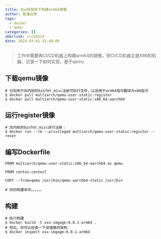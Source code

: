 ```yaml
---
title: 在x86架构下构建arm64镜像
author: 是潘达呀
tags:
  - docker
  - qemu
categories: []
abbrlink: ccc56124
date: 2024-03-01 15:49:00
---
```

> 工作中需要再CI/CD机器上构建arm64的镜像，但CI/CD机器又是X86的机器，记录一下如何实现，基于qemu

## 下载qemu镜像

```shell
# 分别用于向内核的binfmt_misc注册可执行文件，以及用于arm64指令翻译为x86指令
$ docker pull multiarch/qemu-user-static:register
$ docker pull multiarch/qemu-user-static:x86_64-aarch64
```
## 运行register镜像
```
# 向内核的binfmt_misc进行注册：
$ docker run --rm --privileged multiarch/qemu-user-static:register --reset
```
## 编写Dockerfile

```
FROM multiarch/qemu-user-static:x86_64-aarch64 as qemu

FROM centos:centos7

COPY --from=qemu /usr/bin/qemu-aarch64-static /usr/bin

# 你的构建命令。。。。。。
```


## 构建
```
# 执行构建
$ docker build -t xxx-imgage:0.0.1-arm64 .
# 然后，你可以检查一下该镜像的架构：
$ docker inspect xxx-imgage:0.0.1-arm64
```


